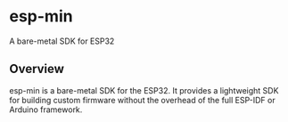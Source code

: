 # esp-min

A bare-metal SDK for ESP32

## Overview

esp-min is a bare-metal SDK for the ESP32. It provides a lightweight SDK for building custom firmware without the overhead of the full ESP-IDF or Arduino framework.

